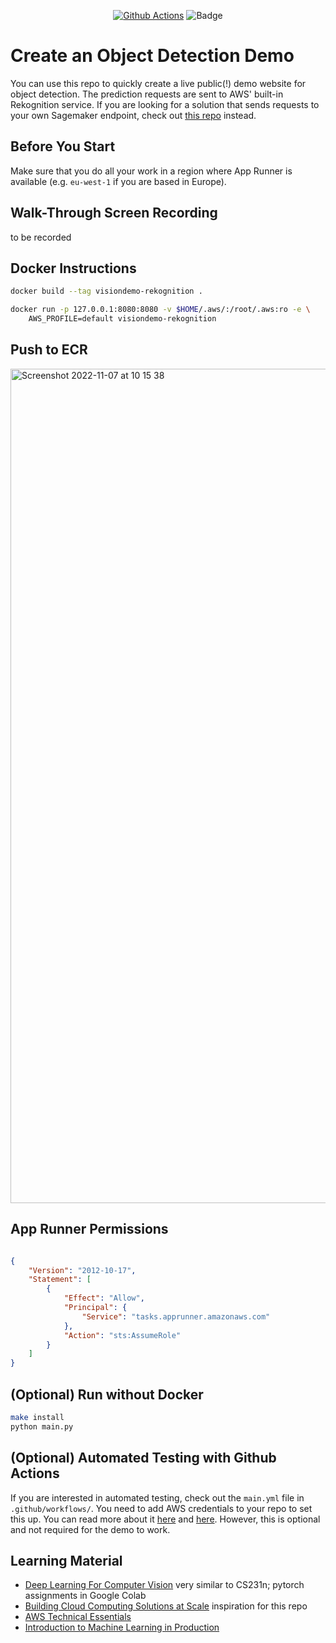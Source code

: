 <div align="center">

[![Github Actions](https://github.com/fraukecharms/fastapi_compvision/actions/workflows/main.yml/badge.svg)](https://github.com/fraukecharms/fastapi_compvision/actions/workflows/main.yml) 
![Badge](https://codebuild.eu-west-1.amazonaws.com/badges?uuid=eyJlbmNyeXB0ZWREYXRhIjoiZGx5M0JnZXNLL3NqcXpoN0xoZ1pLVURFT0U5Tmcwb3plQzU5NXBBVUE1Q1lpMHJxZHFtNTIya1BscU1EK1RkRlp2TnFUV0huUFkwKzBvdG56a1BGcDg0PSIsIml2UGFyYW1ldGVyU3BlYyI6Indva1F2ZlZuS3VlMGdWOEEiLCJtYXRlcmlhbFNldFNlcmlhbCI6MX0%3D&branch=main)

</div>

# Create an Object Detection Demo 

You can use this repo to quickly create a live public(!) demo website for object detection. The prediction requests are sent to AWS' built-in Rekognition service. If you are looking for a solution that sends requests to your own Sagemaker endpoint, check out [this repo](https://github.com/fraukecharms/fastapi-sagemaker-compvision) instead.

## Before You Start
Make sure that you do all your work in a region where App Runner is available (e.g. `eu-west-1` if you are based in Europe).

## Walk-Through Screen Recording
to be recorded

## Docker Instructions

```sh
docker build --tag visiondemo-rekognition .
```
```sh
docker run -p 127.0.0.1:8080:8080 -v $HOME/.aws/:/root/.aws:ro -e \
    AWS_PROFILE=default visiondemo-rekognition
```

## Push to ECR


<img width="1335" alt="Screenshot 2022-11-07 at 10 15 38" src="https://user-images.githubusercontent.com/3386410/200273869-9d23277e-b70f-47c4-8967-efd02882786b.png">



## App Runner Permissions


```json

{
    "Version": "2012-10-17",
    "Statement": [
        {
            "Effect": "Allow",
            "Principal": {
                "Service": "tasks.apprunner.amazonaws.com"
            },
            "Action": "sts:AssumeRole"
        }
    ]
}

```


## (Optional) Run without Docker


```sh
make install
python main.py
```

## (Optional) Automated Testing with Github Actions

If you are interested in automated testing, check out the `main.yml` file in `.github/workflows/`. You need to add AWS credentials to your repo to set this up. You can read more about it [here](https://github.com/aws-actions/configure-aws-credentials) and [here](https://docs.github.com/en/actions/deployment/security-hardening-your-deployments/configuring-openid-connect-in-amazon-web-services). However, this is optional and not required for the demo to work.


## Learning Material

* [Deep Learning For Computer Vision](https://web.eecs.umich.edu/~justincj/teaching/eecs498/WI2022/) very similar to CS231n; pytorch assignments in Google Colab
* [Building Cloud Computing Solutions at Scale](https://www.coursera.org/specializations/building-cloud-computing-solutions-at-scale) inspiration for this repo
* [AWS Technical Essentials](https://www.coursera.org/learn/aws-cloud-technical-essentials)
* [Introduction to Machine Learning in Production](https://www.coursera.org/learn/introduction-to-machine-learning-in-production)
